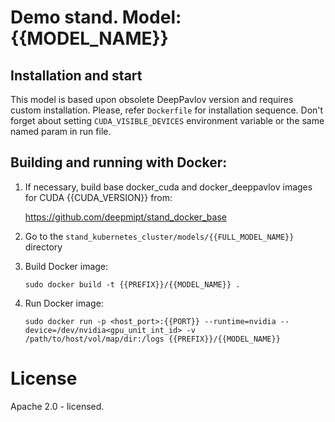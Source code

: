 # Demo stand. Model: {{MODEL_NAME}}

## Installation and start
This model is based upon obsolete DeepPavlov version and requires custom installation. Please, refer `Dockerfile` for installation sequence. Don't forget about setting `CUDA_VISIBLE_DEVICES` environment variable or the same named param in run file.   

## Building and running with Docker:
1. If necessary, build base docker_cuda and docker_deeppavlov images for CUDA {{CUDA_VERSION}} from:

   https://github.com/deepmipt/stand_docker_base
  
2. Go to the `stand_kubernetes_cluster/models/{{FULL_MODEL_NAME}}` directory

3. Build Docker image:
   ```
   sudo docker build -t {{PREFIX}}/{{MODEL_NAME}} .
   ```
4. Run Docker image:
   ```
   sudo docker run -p <host_port>:{{PORT}} --runtime=nvidia --device=/dev/nvidia<gpu_unit_int_id> -v /path/to/host/vol/map/dir:/logs {{PREFIX}}/{{MODEL_NAME}}
   ```

# License

Apache 2.0 - licensed.